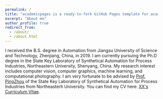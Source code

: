 ```yaml
---
permalink: /
title: "academicpages is a ready-to-fork GitHub Pages template for academic personal websites"
excerpt: "About me"
author_profile: true
redirect_from: 
  - /about/
  - /about.html
---
```

I received the B.S. degree in Automation from Jiangsu University of Science and Technology, Zhenjiang, China, in 2019.
I am currently pursuing the Ph.D degree in the State Key Laboratory of Synthetical Automation for Process Industries, Northeastern University, Shenyang, China. My research interest includes computer vision, computer graphics, machine learning, and computational photography. I am very fortunate to be advised by [Prof. PingZhou](http://faculty.neu.edu.cn/zhouping/) of the State Key Laboratory of Synthetical Automation for Process Industries from Northeasterh University.
You can find my CV here: [XX's Curriculum Vitae](../assets/Curriculum_Vitae.pdf).

